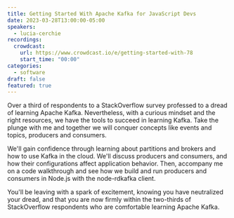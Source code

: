 ```yaml
---
title: Getting Started With Apache Kafka for JavaScript Devs
date: 2023-03-28T13:00:00-05:00
speakers:
  - lucia-cerchie
recordings:
  crowdcast:
    url: https://www.crowdcast.io/e/getting-started-with-78
    start_time: "00:00"
categories:
  - software
draft: false
featured: true
---
```


Over a third of respondents to a StackOverflow survey professed to a dread of learning Apache Kafka. Nevertheless, with a curious mindset and the right resources, we have the tools to succeed in learning Kafka. Take the plunge with me and together we will conquer concepts like events and topics, producers and consumers.

We'll gain confidence through learning about partitions and brokers and how to use Kafka in the cloud. We'll discuss producers and consumers, and how their configurations affect application behavior. Then, accompany me on a code walkthrough and see how we build and run producers and consumers in Node.js with the node-rdkafka client.

You'll be leaving with a spark of excitement, knowing you have neutralized your dread, and that you are now firmly within the two-thirds of StackOverflow respondents who are comfortable learning Apache Kafka.